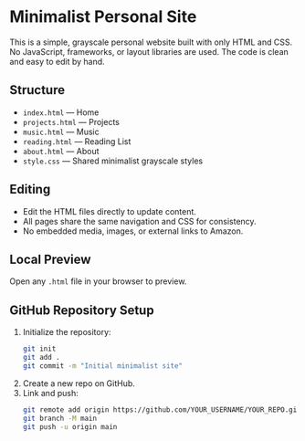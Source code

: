 # Minimalist Personal Site

This is a simple, grayscale personal website built with only HTML and CSS. No JavaScript, frameworks, or layout libraries are used. The code is clean and easy to edit by hand.

## Structure
- `index.html` — Home
- `projects.html` — Projects
- `music.html` — Music
- `reading.html` — Reading List
- `about.html` — About
- `style.css` — Shared minimalist grayscale styles

## Editing
- Edit the HTML files directly to update content.
- All pages share the same navigation and CSS for consistency.
- No embedded media, images, or external links to Amazon.

## Local Preview
Open any `.html` file in your browser to preview.

## GitHub Repository Setup
1. Initialize the repository:
   ```sh
   git init
   git add .
   git commit -m "Initial minimalist site"
   ```
2. Create a new repo on GitHub.
3. Link and push:
   ```sh
   git remote add origin https://github.com/YOUR_USERNAME/YOUR_REPO.git
   git branch -M main
   git push -u origin main
   ```
